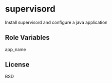 supervisord
=========

Install supervisord and configure a java application

Role Variables
--------------
app_name


License
-------

BSD
